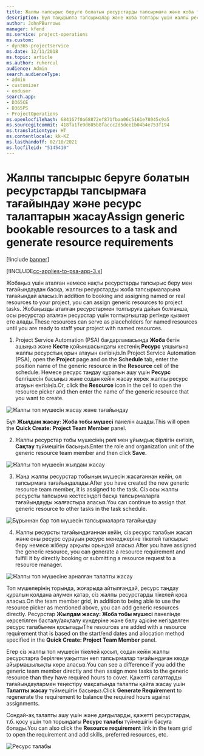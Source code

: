```yaml
---
title: Жалпы тапсырыс беруге болатын ресурстарды тапсырмаға және жоба тобына тағайындау
description: Бұл тақырыпта тапсырмалар және жоба топтары үшін жалпы ресурстарға тапсырыс беру туралы ақпарат беріледі.
author: JohnPBurrows
manager: kfend
ms.service: project-operations
ms.custom:
- dyn365-projectservice
ms.date: 12/11/2018
ms.topic: article
ms.author: ruhercul
audience: Admin
search.audienceType:
- admin
- customizer
- enduser
search.app:
- D365CE
- D365PS
- ProjectOperations
ms.openlocfilehash: 684167f0a68872ef871fbaa06c5161e78045c9a5
ms.sourcegitcommit: 418fa1fe9d605b8faccc2d5dee1b04b4e753f194
ms.translationtype: HT
ms.contentlocale: kk-KZ
ms.lasthandoff: 02/10/2021
ms.locfileid: "5145410"
---
```

# <a name="assign-generic-bookable-resources-to-a-task-and-generate-resource-requirements"></a><span data-ttu-id="3863c-103">Жалпы тапсырыс беруге болатын ресурстарды тапсырмаға тағайындау және ресурс талаптарын жасау</span><span class="sxs-lookup"><span data-stu-id="3863c-103">Assign generic bookable resources to a task and generate resource requirements</span></span> 

[!include [banner](../includes/psa-now-project-operations.md)]

[!INCLUDE[cc-applies-to-psa-app-3.x](../includes/cc-applies-to-psa-app-3x.md)]

<span data-ttu-id="3863c-104">Жобаңыз үшін аталған немесе нақты ресурстарды тапсырыс беру мен тағайындаудан басқа, жалпы ресурстарды жоба тапсырмаларына тағайындай аласыз.</span><span class="sxs-lookup"><span data-stu-id="3863c-104">In addition to booking and assigning named or real resources to your project, you can assign generic resources to project tasks.</span></span> <span data-ttu-id="3863c-105">Жобаңызды аталған ресурстармен толтыруға дайын болғанша, осы ресурстар аталған ресурстар үшін толтырғыштар ретінде қызмет ете алады.</span><span class="sxs-lookup"><span data-stu-id="3863c-105">These resources can serve as placeholders for named resources until you are ready to staff your project with named resources.</span></span> 

1. <span data-ttu-id="3863c-106">Project Service Automation (PSA) бағдарламасында **Жоба** бетін ашыңыз және **Кесте** қойыншасындағы кестенің **Ресурс** ұяшығына жалпы ресурстың орын атауын енгізіңіз.</span><span class="sxs-lookup"><span data-stu-id="3863c-106">In Project Service Automation (PSA), open the **Project** page and on the **Schedule** tab, enter the position name of the generic resource in the **Resource** cell of the schedule.</span></span> <span data-ttu-id="3863c-107">Немесе ресурс таңдау құралын ашу үшін **Ресурс** белгішесін басыңыз және содан кейін жасау керек жалпы ресурс атауын енгізіңіз.</span><span class="sxs-lookup"><span data-stu-id="3863c-107">Or, click the **Resource** icon in the cell to open the resource picker and then enter the name of the generic resource that you want to create.</span></span>

![Жалпы топ мүшесін жасау және тағайындау](media/RM-how-to-9.png)

<span data-ttu-id="3863c-109">Бұл **Жылдам жасау: Жоба тобы мүшесі** панелін ашады.</span><span class="sxs-lookup"><span data-stu-id="3863c-109">This will open the **Quick Create: Project Team Member** panel.</span></span> 

2. <span data-ttu-id="3863c-110">Жалпы ресурстар тобы мүшесінің рөлі мен ұйымдық бірлігін енгізіп, **Сақтау** түймешігін басыңыз.</span><span class="sxs-lookup"><span data-stu-id="3863c-110">Enter the role and organization unit of the generic resource team member and then click **Save**.</span></span>

![Жалпы топ мүшесін жылдам жасау](media/RM-how-to-10.png)

3. <span data-ttu-id="3863c-112">Жаңа жалпы ресурстар тобының мүшесін жасағаннан кейін, ол тапсырмаға тағайындалады.</span><span class="sxs-lookup"><span data-stu-id="3863c-112">After you have created the new generic resource team member, it is assigned to the task.</span></span> <span data-ttu-id="3863c-113">Сіз осы жалпы ресурсты тапсырма кестесіндегі басқа тапсырмаларға тағайындауды жалғастыра аласыз.</span><span class="sxs-lookup"><span data-stu-id="3863c-113">You can continue to assign that generic resource to other tasks in the task schedule.</span></span>

![Бұрыннан бар топ мүшесін тапсырмаларға тағайындау](media/RM-how-to-11.png)

4. <span data-ttu-id="3863c-115">Жалпы ресурсты тағайындағаннан кейін, сіз ресурс талабын жасап және оны ресурс сұрауын ресурс менеджеріне тікелей тапсырыс беру немесе жіберу арқылы орындай аласыз.</span><span class="sxs-lookup"><span data-stu-id="3863c-115">After you have assigned the generic resource, you can generate a resource requirement and fulfill it by directly booking or submitting a resource request to a resource manager.</span></span>

![Жалпы топ мүшесіне арналған талапты жасау](media/RM-how-to-12.png)

<span data-ttu-id="3863c-117">Топ мүшелерінің торында, жоғарыда айтылғандай, ресурс таңдау құралын қолдана алумен қатар, сіз жалпы ресурстарды тікелей қоса аласыз.</span><span class="sxs-lookup"><span data-stu-id="3863c-117">On the team member grid, in addition to being able to use the resource picker as mentioned above, you can add generic resources directly.</span></span> <span data-ttu-id="3863c-118">Ресурстар **Жылдам жасау: Жоба тобы мүшесі** панелінде көрсетілген басталу/аяқталу күндеріне және бөлу әдісіне негізделген ресурс талабымен қосылады</span><span class="sxs-lookup"><span data-stu-id="3863c-118">The resources are added with a resource requirement that is based on the start/end dates and allocation method specified in the **Quick Create: Project Team Member** panel.</span></span>

<span data-ttu-id="3863c-119">Егер сіз жалпы топ мүшесін тікелей қосып, содан кейін жалпы ресурстарға берілген уақыттан көп тапсырмалар тағайындаған кезде айырмашылықты көре аласыз.</span><span class="sxs-lookup"><span data-stu-id="3863c-119">You can see a difference if you add the generic team member directly and then assign more tasks to the generic resource than they have required hours to cover.</span></span> <span data-ttu-id="3863c-120">Қажетті сағаттарды тағайындаулармен теңестіру мақсатында талапты қайта жасау үшін **Талапты жасау** түймешігін басыңыз.</span><span class="sxs-lookup"><span data-stu-id="3863c-120">Click **Generate Requirement** to regenerate the requirement to balance the required hours against assignments.</span></span>

<span data-ttu-id="3863c-121">Сондай-ақ талапты ашу үшін және дағдыларды, қажетті ресурстарды, т.б. қосу үшін топ торындағы **Ресурс талабы** түймешігін басуға болады.</span><span class="sxs-lookup"><span data-stu-id="3863c-121">You can also click the **Resource requirement** link in the team grid to open the requirement and add skills, preferred resources, etc.</span></span>

![Ресурс талабы](media/RM-how-to-13.png)

